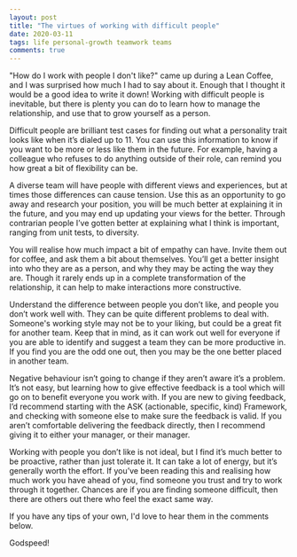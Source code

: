 ```yaml
---
layout: post
title: "The virtues of working with difficult people"
date: 2020-03-11
tags: life personal-growth teamwork teams
comments: true
---
```


"How do I work with people I don't like?" came up during a Lean Coffee, and I was surprised how much I had to say about it.
Enough that I thought it would be a good idea to write it down!
Working with difficult people is inevitable, but there is plenty you can do to learn how to manage the relationship, and use that to grow yourself as a person.

Difficult people are brilliant test cases for finding out what a personality trait looks like when it’s dialed up to 11.
You can use this information to know if you want to be more or less like them in the future.
For example, having a colleague who refuses to do anything outside of their role, can remind you how great a bit of flexibility can be.

A diverse team will have people with different views and experiences, but at times those differences can cause tension.
Use this as an opportunity to go away and research your position, you will be much better at explaining it in the future, and you may end up updating your views for the better.
Through contrarian people I’ve gotten better at explaining what I think is important, ranging from unit tests, to diversity.

You will realise how much impact a bit of empathy can have.
Invite them out for coffee, and ask them a bit about themselves.
You’ll get a better insight into who they are as a person, and why they may be acting the way they are.
Though it rarely ends up in a complete transformation of the relationship, it can help to make interactions more constructive.

Understand the difference between people you don’t like, and people you don’t work well with.
They can be quite different problems to deal with.
Someone's working style may not be to your liking, but could be a great fit for another team.
Keep that in mind, as it can work out well for everyone if you are able to identify and suggest a team they can be more productive in.
If you find you are the odd one out, then you may be the one better placed in another team.

Negative behaviour isn’t going to change if they aren’t aware it’s a problem.
It’s not easy, but learning how to give effective feedback is a tool which will go on to benefit everyone you work with.
If you are new to giving feedback, I’d recommend starting with the ASK (actionable, specific, kind) Framework, and checking with someone else to make sure the feedback is valid.
If you aren’t comfortable delivering the feedback directly, then I recommend giving it to either your manager, or their manager.

Working with people you don’t like is not ideal, but I find it’s much better to be proactive, rather than just tolerate it.
It can take a lot of energy, but it’s generally worth the effort.
If you’ve been reading this and realising how much work you have ahead of you, find someone you trust and try to work through it together.
Chances are if you are finding someone difficult, then there are others out there who feel the exact same way.

If you have any tips of your own, I'd love to hear them in the comments below.

Godspeed!
